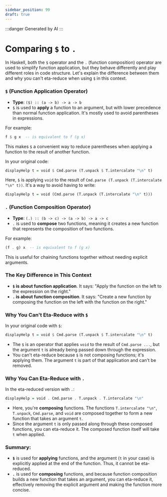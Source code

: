 ```yaml
---
sidebar_position: 99
draft: true
---
```


:::danger
Generated by AI
:::

# Comparing `$` to `.`

In Haskell, both the `$` operator and the `.` (function composition) operator are used to simplify function application, but they behave differently and play different roles in code structure. Let's explain the difference between them and why you can't eta-reduce when using `$` in this context.

### `$` (Function Application Operator)

- **Type**: `($) :: (a -> b) -> a -> b`
- `$` is used to **apply** a function to an argument, but with lower precedence than normal function application. It's mostly used to avoid parentheses in expressions.

For example:

```haskell
f $ g x  -- is equivalent to f (g x)
```

This makes `$` a convenient way to reduce parentheses when applying a function to the result of another function.

In your original code:

```haskell
displayHelp t = void $ Cmd.parse (T.unpack $ T.intercalate "\n" t)
```

Here, `$` is applying `void` to the result of `Cmd.parse (T.unpack (T.intercalate "\n" t))`. It's a way to avoid having to write:

```haskell
displayHelp t = void (Cmd.parse (T.unpack (T.intercalate "\n" t)))
```

### `.` (Function Composition Operator)

- **Type**: `(.) :: (b -> c) -> (a -> b) -> a -> c`
- `.` is used to **compose** two functions, meaning it creates a new function that represents the composition of two functions.

For example:

```haskell
(f . g) x  -- is equivalent to f (g x)
```

This is useful for chaining functions together without needing explicit arguments.

### The Key Difference in This Context

- **`$` is about function application**. It says: "Apply the function on the left to the expression on the right."
- **`.` is about function composition**. It says: "Create a new function by composing the function on the left with the function on the right."

### Why You Can't Eta-Reduce with `$`

In your original code with `$`:

```haskell
displayHelp t = void $ Cmd.parse (T.unpack $ T.intercalate "\n" t)
```

- The `$` is an operator that applies `void` to the result of `Cmd.parse ...`, but the argument `t` is already being passed down through the expression.
- You can't eta-reduce because `$` is not composing functions; it's applying them. The argument `t` is part of that application and can't be removed.

### Why You Can Eta-Reduce with `.`

In the eta-reduced version with `.`:

```haskell
displayHelp = void . Cmd.parse . T.unpack . T.intercalate "\n"
```

- Here, you're **composing** functions. The functions `T.intercalate "\n"`, `T.unpack`, `Cmd.parse`, and `void` are composed together to form a new function that takes an argument `t`.
- Since the argument `t` is only passed along through these composed functions, you can eta-reduce it. The composed function itself will take `t` when applied.

### Summary:

- **`$`** is used for **applying** functions, and the argument (`t` in your case) is explicitly applied at the end of the function. Thus, it cannot be eta-reduced.
- **`.`** is used for **composing** functions, and because function composition builds a new function that takes an argument, you can eta-reduce it, effectively removing the explicit argument and making the function more concise.
